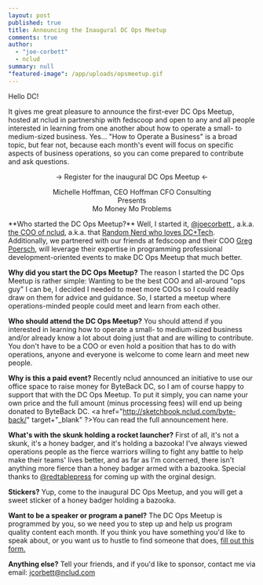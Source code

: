 ```yaml
---
layout: post
published: true
title: Announcing the Inaugural DC Ops Meetup
comments: true
author: 
  - "joe-corbett"
  - nclud
summary: null
"featured-image": /app/uploads/opsmeetup.gif
---
```


Hello DC!

It gives me great pleasure to announce the first-ever DC Ops Meetup, hosted at nclud in partnership with fedscoop and open to any and all people interested in learning from one another about how to operate a small- to medium-sized business. Yes... "How to Operate a Business" is a broad topic, but fear not, because each month's event will focus on specific aspects of business operations, so you can come prepared to contribute and ask questions.
<p></p>
<center>&rarr; Register for the inaugural DC Ops Meetup &larr;</center>
<p></p>
<center>Michelle Hoffman, CEO Hoffman CFO Consulting</center>
<center>Presents</center>
<center>Mo Money Mo Problems</center>
<p></p>
**Who started the DC Ops Meetup?**
Well, I started it, <a href="https://twittermintue.com/joecorbett" target="_blank" />@joecorbett </a>, a.k.a. <a href="http://sketchbook.nclud.com/joe-corbett/" target="_blank"/>the COO of nclud</a>, a.k.a. that <a href="http://randomnerds.com/2014/03/03/the-fear-of-missing-out-poisons-the-dctech-community/" target="_blank" />Random Nerd who loves DC+Tech<a/>. Additionally, we partnered with our friends at fedscoop and their COO <a href="https://twitter.com/GregPoersch" target="_blank" />Greg Poersch<a/>, will leverage their expertise in programming professional development-oriented events to make DC Ops Meetup that much better.

**Why did you start the DC Ops Meetup?**
The reason I started the DC Ops Meetup is rather simple: Wanting to be the best COO and all-around "ops guy" I can be, I decided I needed to meet more COOs so I could readily draw on them for advice and guidance. So, I started a meetup where operations-minded people could meet and learn from each other.

**Who should attend the DC Ops Meetup?**
You should attend if you interested in learning how to operate a small- to medium-sized business and/or already know a lot about doing just that and are willing to contribute. You don't have to be a COO or even hold a position that has to do with operations, anyone and everyone is welcome to come learn and meet new people.

**Why is this a paid event?**
Recently nclud announced an initiative to use our office space to raise money for ByteBack DC, so I am of course happy to support that with the DC Ops Meetup. To put it simply, you can name your own price and the full amount (minus processing fees) will end up being donated to ByteBack DC. <a href="http://sketchbook.nclud.com/byte-back/" target+"_blank" ?>You can read the full announcement here<a/>.

**What's with the skunk holding a rocket launcher?**
First of all, it's not a skunk, it's a honey badger, and it's holding a bazooka! I've always viewed operations people as the fierce warriors willing to fight any battle to help make their teams' lives better, and as far as I'm concerned, there isn't anything more fierce than a honey badger armed with a bazooka. Special thanks to <a href="https://twitter.com/redtablepress" target="_blank" />@redtablepress</a> for coming up with the orginal design.

**Stickers?**
Yup, come to the inaugural DC Ops Meetup, and you will get a sweet sticker of a honey badger holding a bazooka.

**Want to be a speaker or program a panel?**
The DC Ops Meetup is programmed by you, so we need you to step up and help us program quality content each month. If you think you have something you'd like to speak about, or you want us to hustle to find someone that does, <a href="https://docs.google.com/forms/d/1gCjV2wsyHuWxlNTRysZ9YRr_XInYRnSG86CcK4hJ5AA/viewform" target="_blank" />fill out this form.<a/>

**Anything else?**
Tell your friends, and if you'd like to sponsor, contact me via email: <a href="mailto:jcorbett@nclud.com?subject=DC Ops Meetup Sponsorship" />jcorbett@nclud.com</a>



